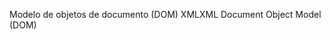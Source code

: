 <span data-ttu-id="db181-101">Modelo de objetos de documento (DOM) XML</span><span class="sxs-lookup"><span data-stu-id="db181-101">XML Document Object Model (DOM)</span></span>